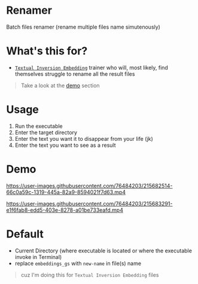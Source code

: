 # Renamer

Batch files renamer (rename multiple files name simutenously)

# What's this for?

- [`Textual Inversion Embedding`](https://huggingface.co/docs/diffusers/training/text_inversion) trainer who will, most likely, find themselves struggle to rename all the result files
> Take a look at the [demo](https://github.com/Meonako/renamer#demo) section

# Usage

1. Run the executable
2. Enter the target directory
3. Enter the text you want it to disappear from your life (jk)
4. Enter the text you want to see as a result

# Demo

https://user-images.githubusercontent.com/76484203/215682514-66c0a59c-1319-445a-82a9-8594021f7d63.mp4

https://user-images.githubusercontent.com/76484203/215683291-e1f6fab8-edd5-403e-8278-a01be733eafd.mp4

# Default

- Current Directory (where executable is located or where the executable invoke in Terminal)
- replace `embeddings_gs` with `new-name` in file(s) name
> cuz I'm doing this for `Textual Inversion Embedding` files
